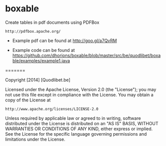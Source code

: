 boxable
=======

Create tables in pdf documents using PDFBox

    http://pdfbox.apache.org/


- Example pdf can be found at http://goo.gl/a7QvRM

- Example code can be found at https://github.com/dhorions/boxable/blob/master/src/be/quodlibet/boxable/examples/example1.java





=======

Copyright [2014] [Quodlibet.be]

Licensed under the Apache License, Version 2.0 (the "License");
you may not use this file except in compliance with the License.
You may obtain a copy of the License at

    http://www.apache.org/licenses/LICENSE-2.0

Unless required by applicable law or agreed to in writing, software
distributed under the License is distributed on an "AS IS" BASIS,
WITHOUT WARRANTIES OR CONDITIONS OF ANY KIND, either express or implied.
See the License for the specific language governing permissions and
limitations under the License.
